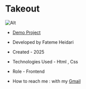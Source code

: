 # Takeout

![Alt](https://github.com/user-attachments/assets/2f64bcae-79b3-4849-95f9-89cb683f57aa)

- <a href="https://fatemeheidariweb.github.io/Takeout/">Demo Project</a>

- Developed by Fateme Heidari

- Created - 2025

- Technologies Used - Html , Css

- Role - Frontend

- How to reach me : with my [Gmail](fateme.heidari2220@gmail.com)

